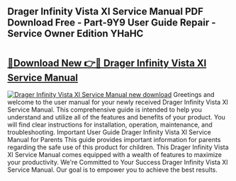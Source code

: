 ## Drager Infinity Vista Xl Service Manual PDF Download Free - Part-9Y9 User Guide Repair - Service Owner Edition YHaHC

# <h2><a href="http://bc58931.oget.top/?id=Drager+Infinity+Vista+Xl+Service+Manual">🔗Download New 👉🔴 Drager Infinity Vista Xl Service Manual</a></h2>

[![Drager Infinity Vista Xl Service Manual new download](https://i.imgur.com/5g1atiW.png)](http://bc58931.oget.top/?id=Drager+Infinity+Vista+Xl+Service+Manual)
Greetings and welcome to the user manual for your newly received Drager Infinity Vista Xl Service Manual. This comprehensive guide is intended to help you understand and utilize all of the features and benefits of your product. You will find clear instructions for installation, operation, maintenance, and troubleshooting. Important User Guide Drager Infinity Vista Xl Service Manual for Parents This guide provides important information for parents regarding the safe use of this product for children. This Drager Infinity Vista Xl Service Manual comes equipped with a wealth of features to maximize your productivity. We're Committed to Your Success Drager Infinity Vista Xl Service Manual. Our goal is to empower you to achieve the best results.
